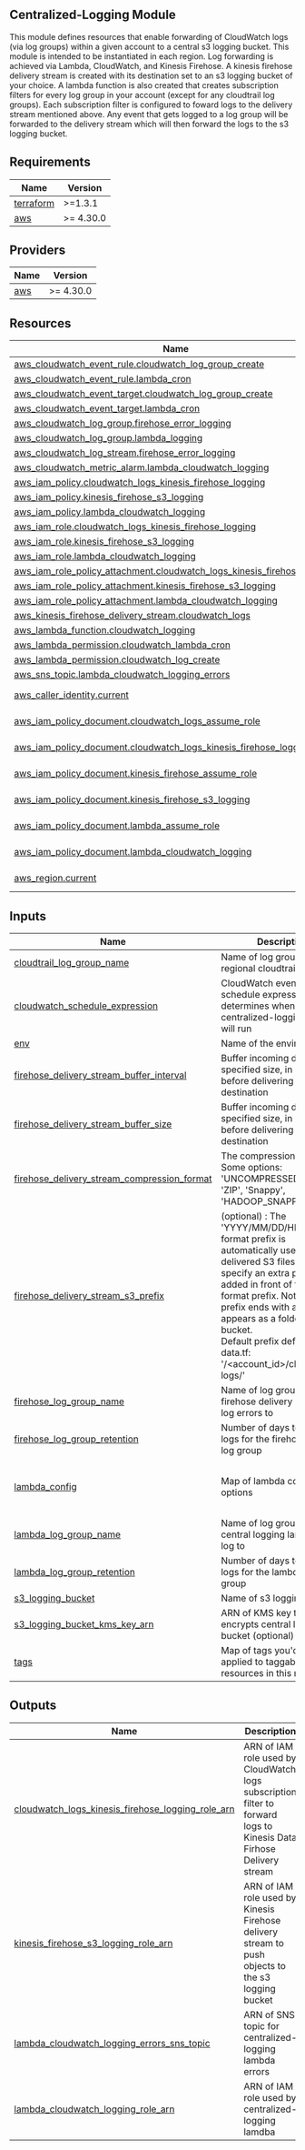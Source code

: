 <!-- BEGIN_TF_DOCS -->
## Centralized-Logging Module

This module defines resources that enable forwarding of CloudWatch logs (via log groups) within a given account to a central s3 logging bucket. This module is intended to be instantiated in each region.
Log forwarding is achieved via Lambda, CloudWatch, and Kinesis Firehose. A kinesis firehose delivery stream is created with its destination set to an s3 logging bucket of your choice. A lambda function is also created
that creates subscription filters for every log group in your account (except for any cloudtrail log groups). Each subscription filter is configured to foward logs to the delivery stream mentioned above. Any event that gets logged
to a log group will be forwarded to the delivery stream which will then forward the logs to the s3 logging bucket.

## Requirements

| Name | Version |
|------|---------|
| <a name="requirement_terraform"></a> [terraform](#requirement\_terraform) | >=1.3.1 |
| <a name="requirement_aws"></a> [aws](#requirement\_aws) | >= 4.30.0 |

## Providers

| Name | Version |
|------|---------|
| <a name="provider_aws"></a> [aws](#provider\_aws) | >= 4.30.0 |

## Resources

| Name | Type |
|------|------|
| [aws_cloudwatch_event_rule.cloudwatch_log_group_create](https://registry.terraform.io/providers/hashicorp/aws/latest/docs/resources/cloudwatch_event_rule) | resource |
| [aws_cloudwatch_event_rule.lambda_cron](https://registry.terraform.io/providers/hashicorp/aws/latest/docs/resources/cloudwatch_event_rule) | resource |
| [aws_cloudwatch_event_target.cloudwatch_log_group_create](https://registry.terraform.io/providers/hashicorp/aws/latest/docs/resources/cloudwatch_event_target) | resource |
| [aws_cloudwatch_event_target.lambda_cron](https://registry.terraform.io/providers/hashicorp/aws/latest/docs/resources/cloudwatch_event_target) | resource |
| [aws_cloudwatch_log_group.firehose_error_logging](https://registry.terraform.io/providers/hashicorp/aws/latest/docs/resources/cloudwatch_log_group) | resource |
| [aws_cloudwatch_log_group.lambda_logging](https://registry.terraform.io/providers/hashicorp/aws/latest/docs/resources/cloudwatch_log_group) | resource |
| [aws_cloudwatch_log_stream.firehose_error_logging](https://registry.terraform.io/providers/hashicorp/aws/latest/docs/resources/cloudwatch_log_stream) | resource |
| [aws_cloudwatch_metric_alarm.lambda_cloudwatch_logging](https://registry.terraform.io/providers/hashicorp/aws/latest/docs/resources/cloudwatch_metric_alarm) | resource |
| [aws_iam_policy.cloudwatch_logs_kinesis_firehose_logging](https://registry.terraform.io/providers/hashicorp/aws/latest/docs/resources/iam_policy) | resource |
| [aws_iam_policy.kinesis_firehose_s3_logging](https://registry.terraform.io/providers/hashicorp/aws/latest/docs/resources/iam_policy) | resource |
| [aws_iam_policy.lambda_cloudwatch_logging](https://registry.terraform.io/providers/hashicorp/aws/latest/docs/resources/iam_policy) | resource |
| [aws_iam_role.cloudwatch_logs_kinesis_firehose_logging](https://registry.terraform.io/providers/hashicorp/aws/latest/docs/resources/iam_role) | resource |
| [aws_iam_role.kinesis_firehose_s3_logging](https://registry.terraform.io/providers/hashicorp/aws/latest/docs/resources/iam_role) | resource |
| [aws_iam_role.lambda_cloudwatch_logging](https://registry.terraform.io/providers/hashicorp/aws/latest/docs/resources/iam_role) | resource |
| [aws_iam_role_policy_attachment.cloudwatch_logs_kinesis_firehose_logging](https://registry.terraform.io/providers/hashicorp/aws/latest/docs/resources/iam_role_policy_attachment) | resource |
| [aws_iam_role_policy_attachment.kinesis_firehose_s3_logging](https://registry.terraform.io/providers/hashicorp/aws/latest/docs/resources/iam_role_policy_attachment) | resource |
| [aws_iam_role_policy_attachment.lambda_cloudwatch_logging](https://registry.terraform.io/providers/hashicorp/aws/latest/docs/resources/iam_role_policy_attachment) | resource |
| [aws_kinesis_firehose_delivery_stream.cloudwatch_logs](https://registry.terraform.io/providers/hashicorp/aws/latest/docs/resources/kinesis_firehose_delivery_stream) | resource |
| [aws_lambda_function.cloudwatch_logging](https://registry.terraform.io/providers/hashicorp/aws/latest/docs/resources/lambda_function) | resource |
| [aws_lambda_permission.cloudwatch_lambda_cron](https://registry.terraform.io/providers/hashicorp/aws/latest/docs/resources/lambda_permission) | resource |
| [aws_lambda_permission.cloudwatch_log_create](https://registry.terraform.io/providers/hashicorp/aws/latest/docs/resources/lambda_permission) | resource |
| [aws_sns_topic.lambda_cloudwatch_logging_errors](https://registry.terraform.io/providers/hashicorp/aws/latest/docs/resources/sns_topic) | resource |
| [aws_caller_identity.current](https://registry.terraform.io/providers/hashicorp/aws/latest/docs/data-sources/caller_identity) | data source |
| [aws_iam_policy_document.cloudwatch_logs_assume_role](https://registry.terraform.io/providers/hashicorp/aws/latest/docs/data-sources/iam_policy_document) | data source |
| [aws_iam_policy_document.cloudwatch_logs_kinesis_firehose_logging](https://registry.terraform.io/providers/hashicorp/aws/latest/docs/data-sources/iam_policy_document) | data source |
| [aws_iam_policy_document.kinesis_firehose_assume_role](https://registry.terraform.io/providers/hashicorp/aws/latest/docs/data-sources/iam_policy_document) | data source |
| [aws_iam_policy_document.kinesis_firehose_s3_logging](https://registry.terraform.io/providers/hashicorp/aws/latest/docs/data-sources/iam_policy_document) | data source |
| [aws_iam_policy_document.lambda_assume_role](https://registry.terraform.io/providers/hashicorp/aws/latest/docs/data-sources/iam_policy_document) | data source |
| [aws_iam_policy_document.lambda_cloudwatch_logging](https://registry.terraform.io/providers/hashicorp/aws/latest/docs/data-sources/iam_policy_document) | data source |
| [aws_region.current](https://registry.terraform.io/providers/hashicorp/aws/latest/docs/data-sources/region) | data source |

## Inputs

| Name | Description | Type | Default | Required |
|------|-------------|------|---------|:--------:|
| <a name="input_cloudtrail_log_group_name"></a> [cloudtrail\_log\_group\_name](#input\_cloudtrail\_log\_group\_name) | Name of log group that a regional cloudtrail writes to | `string` | `"cloudtrail"` | no |
| <a name="input_cloudwatch_schedule_expression"></a> [cloudwatch\_schedule\_expression](#input\_cloudwatch\_schedule\_expression) | CloudWatch event rule schedule expression that determines when the centralized-logging lambda will run | `string` | `"cron(0 0 * * ? *)"` | no |
| <a name="input_env"></a> [env](#input\_env) | Name of the environment | `string` | `"dev"` | no |
| <a name="input_firehose_delivery_stream_buffer_interval"></a> [firehose\_delivery\_stream\_buffer\_interval](#input\_firehose\_delivery\_stream\_buffer\_interval) | Buffer incoming data to the specified size, in MBs, before delivering it to the destination | `number` | `300` | no |
| <a name="input_firehose_delivery_stream_buffer_size"></a> [firehose\_delivery\_stream\_buffer\_size](#input\_firehose\_delivery\_stream\_buffer\_size) | Buffer incoming data to the specified size, in MBs, before delivering it to the destination | `number` | `5` | no |
| <a name="input_firehose_delivery_stream_compression_format"></a> [firehose\_delivery\_stream\_compression\_format](#input\_firehose\_delivery\_stream\_compression\_format) | The compression format. Some options: 'UNCOMPRESSED', 'GZIP', 'ZIP', 'Snappy', 'HADOOP\_SNAPPY' | `string` | `"GZIP"` | no |
| <a name="input_firehose_delivery_stream_s3_prefix"></a> [firehose\_delivery\_stream\_s3\_prefix](#input\_firehose\_delivery\_stream\_s3\_prefix) | (optional) : The 'YYYY/MM/DD/HH' time format prefix is automatically used for delivered S3 files. You can specify an extra prefix to be added in front of the time format prefix. Note that if the prefix ends with a slash, it appears as a folder in the S3 bucket. <br>  Default prefix defined in data.tf: '<env>/<account\_id>/cloudwatch-logs/' | `string` | `""` | no |
| <a name="input_firehose_log_group_name"></a> [firehose\_log\_group\_name](#input\_firehose\_log\_group\_name) | Name of log group that the firehose delivery stream will log errors to | `string` | `""` | no |
| <a name="input_firehose_log_group_retention"></a> [firehose\_log\_group\_retention](#input\_firehose\_log\_group\_retention) | Number of days to retain logs for the firehose error log group | `number` | `180` | no |
| <a name="input_lambda_config"></a> [lambda\_config](#input\_lambda\_config) | Map of lambda configuration options | `object()` See [variables.tf](variables.tf) for attributes | n/a | yes |
| <a name="input_lambda_log_group_name"></a> [lambda\_log\_group\_name](#input\_lambda\_log\_group\_name) | Name of log group that the central logging lambda will log to | `string` | `""` | no |
| <a name="input_lambda_log_group_retention"></a> [lambda\_log\_group\_retention](#input\_lambda\_log\_group\_retention) | Number of days to retain logs for the lambda log group | `number` | `180` | no |
| <a name="input_s3_logging_bucket"></a> [s3\_logging\_bucket](#input\_s3\_logging\_bucket) | Name of s3 logging bucket | `string` | n/a | yes |
| <a name="input_s3_logging_bucket_kms_key_arn"></a> [s3\_logging\_bucket\_kms\_key\_arn](#input\_s3\_logging\_bucket\_kms\_key\_arn) | ARN of KMS key that encrypts central logging bucket (optional) | `string` | `""` | no |
| <a name="input_tags"></a> [tags](#input\_tags) | Map of tags you'd like applied to taggable resources in this module | `map(string)` | `{}` | no |

## Outputs

| Name | Description |
|------|-------------|
| <a name="output_cloudwatch_logs_kinesis_firehose_logging_role_arn"></a> [cloudwatch\_logs\_kinesis\_firehose\_logging\_role\_arn](#output\_cloudwatch\_logs\_kinesis\_firehose\_logging\_role\_arn) | ARN of IAM role used by CloudWatch logs subscription filter to forward logs to Kinesis Data Firhose Delivery stream |
| <a name="output_kinesis_firehose_s3_logging_role_arn"></a> [kinesis\_firehose\_s3\_logging\_role\_arn](#output\_kinesis\_firehose\_s3\_logging\_role\_arn) | ARN of IAM role used by Kinesis Firehose delivery stream to push objects to the s3 logging bucket |
| <a name="output_lambda_cloudwatch_logging_errors_sns_topic"></a> [lambda\_cloudwatch\_logging\_errors\_sns\_topic](#output\_lambda\_cloudwatch\_logging\_errors\_sns\_topic) | ARN of SNS topic for centralized-logging lambda errors |
| <a name="output_lambda_cloudwatch_logging_role_arn"></a> [lambda\_cloudwatch\_logging\_role\_arn](#output\_lambda\_cloudwatch\_logging\_role\_arn) | ARN of IAM role used by centralized-logging lamdba |
<!-- END_TF_DOCS -->
